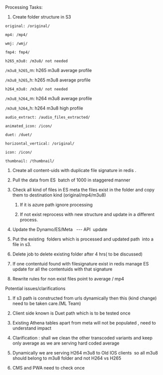Processing Tasks:

1.  Create folder structure in S3 

`original: /original/  `

`mp4: /mp4/`

`wmj: /wmj/ `

`fmp4: fmp4/ `

`h265_m3u8: /m3u8/ not needed `

`/m3u8_h265`\_m: h265 m3u8 average profile

`/m3u8_h265`\_h: h265 m3u8 average profile

`h264_m3u8: /m3u8/ not needed `

`/m3u8_h264`\_m: h264 m3u8 average profile

`/m3u8_h264`\_h: h264 m3u8 high profile

`audio_extract: /audio_files_extracted/`

`animated_icon: /icon/ `

`duet: /duet/ `

`horizontal_vertical: /original/`

`icon: /icon/ `

`thumbnail: /thumbnail/ `

1.  Create all content-uids with duplicate file signature in redis .

2.  Pull the data from ES  batch of 1000 in staggered manner

3.  Check all kind of files in ES meta the files exist in the folder and
    copy them to destination kind (original/mp4/m3u8) 

    1.  If it is azure path ignore processing

    2.  If not exist reprocess with new structure and update in a
        different process.

4.  Update the Dynamo/ES/Meta   --- API  update

5.  Put the existing  folders which is processed and updated path  into
    a file in s3.

6.  Delete job to delete existing folder after 4 hrs( to be discussed)

7.  If one contentuid found with filesignature exist in redis manage ES
    update for all the contentuids with that signature

8.  Rewrite rules for non exist files point to average / mp4

Potential issues/clarifications

1.  If s3 path is constructed from urls dynamically then this (kind
    change) need to be taken care.(ML Team)

2.  Client side known is Duet path which is to be tested once

3.  Existing Athena tables apart from meta will not be populated , need
    to understand impact

4.  Clarification : shall we clean the other transcoded variants and
    keep only average as we are serving hard coded average

5.  Dynamically we are serving H264 m3u8 to Old IOS clients  so all m3u8
    should belong to m3u8 folder and not H264 vs H265

6.  CMS and PWA need to check once
